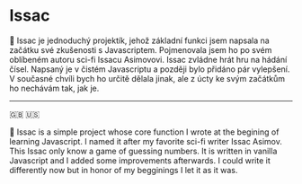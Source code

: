 # Issac

🤖 Issac je jednoduchý projektík, jehož základní funkci jsem napsala na začátku své zkušenosti s Javascriptem. Pojmenovala jsem ho po svém oblíbeném autoru sci-fi Issacu Asimovovi. Issac zvládne hrát hru na hádání čísel. Napsaný je v čistém Javascriptu a později bylo přidáno pár vylepšení. V současné chvíli bych ho určitě dělala jinak, ale z úcty ke svým začátkům ho nechávám tak, jak je.

---
:gb: :us:

🤖 Issac is a simple project whose core function I wrote at the begining of learning Javascript. I named it after my favorite sci-fi writer Issac Asimov. This Issac only know a game of guessing numbers. It is written in vanilla Javascript and I added some improvements afterwards. I could write it differently now but in honor of my begginings I let it as it was.
